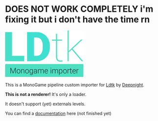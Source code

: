 # **DOES NOT WORK COMPLETELY** i'm fixing it but i don't have the time rn 

![LDtk Monogame Importer](/docfx_project/images/logo%20small.png)

This is a MonoGame pipeline custom importer for [Ldtk](https://ldtk.io/) by [Deepnight](https://deepnight.net/).

**This is not a renderer!** It's only a loader.

It doesn't support (yet) externals levels.

You can find a [documentation](https://chamalowmoelleux.github.io/MonoGame-LDtk-Importer) here (not finished yet)
